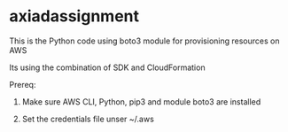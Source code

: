 # axiadassignment

This is the Python code using boto3 module for provisioning resources on AWS

Its using the combination of SDK and CloudFormation

Prereq:

1. Make sure AWS CLI, Python, pip3 and module boto3 are installed

2. Set the credentials file unser ~/.aws
